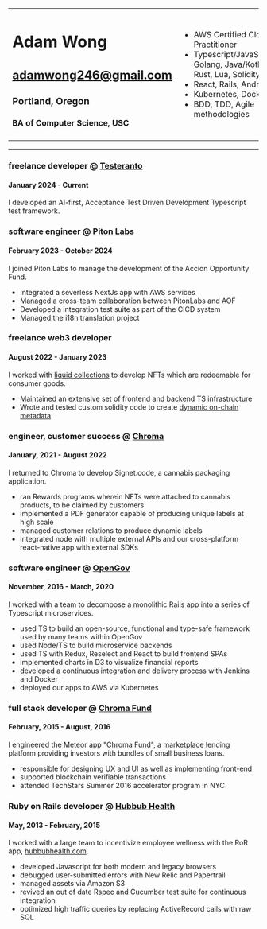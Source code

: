 |     |  |
| -------- | ------- |
| <h1> Adam Wong </h1> <h2>adamwong246@gmail.com</h2> <h3>Portland, Oregon </h3> <h4>BA of Computer Science, USC </h4> | <ul> <li>AWS Certified Cloud Practitioner </li> <li>Typescript/JavaScript/Node, Golang, Java/Kotlin, Ruby, Rust, Lua, Solidity</li><li>React, Rails, Android</li><li>Kubernetes, Docker </li><li>BDD, TDD, Agile methodologies </li> </ul>    | 

--- 

### freelance developer @ [Testeranto](https://www.npmjs.com/package/testeranto)

#### January 2024 - Current

I developed an AI-first, Acceptance Test Driven Development Typescript test framework.

### software engineer @ [Piton Labs](https://pitonlabs.com/)

#### February 2023 - October 2024

I joined Piton Labs to manage the development of the Accion Opportunity Fund.

- Integrated a severless NextJs app with AWS services
- Managed a cross-team collaboration between PitonLabs and AOF
- Developed a integration test suite as part of the CICD system
- Managed the i18n translation project

### freelance web3 developer

#### August 2022 - January 2023

I worked with [liquid collections](https://liquidcollections.com/) to develop NFTs which are redeemable for consumer goods.

- Maintained an extensive set of frontend and backend TS infrastructure
- Wrote and tested custom solidity code to create [dynamic on-chain metadata](https://opensea.io/assets/ethereum/0xa983d04c0fca6ab46452fe6281a1fcd7f982e3f5/0).

### engineer, customer success @ [Chroma](http://www.chromasignet.com)

#### January, 2021 - August 2022

I returned to Chroma to develop Signet.code, a cannabis packaging application.

- ran Rewards programs wherein NFTs were attached to cannabis products, to be claimed by customers
- implemented a PDF generator capable of producing unique labels at high scale
- managed customer relations to produce dynamic labels
- integrated node with multiple external APIs and our cross-platform react-native app with external SDKs

### software engineer @ [OpenGov](http://www.opengov.com/)

#### November, 2016 - March, 2020

I worked with a team to decompose a monolithic Rails app into a series of Typescript microservices.

- used TS to build an open-source, functional and type-safe framework used by many teams within OpenGov
- used Node/TS to build microservice backends
- used TS with Redux, Reselect and React to build frontend SPAs
- implemented charts in D3 to visualize financial reports
- developed a continuous integration and delivery process with Jenkins and Docker
- deployed our apps to AWS via Kubernetes

### full stack developer @ [Chroma Fund](https://chroma.fund)

#### February, 2015 - August, 2016

I engineered the Meteor app "Chroma Fund", a marketplace lending platform providing investors with bundles of small business loans.

- responsible for designing UX and UI as well as implementing front-end
- supported blockchain verifiable transactions
- attended TechStars Summer 2016 accelerator program in NYC

### Ruby on Rails developer @ [Hubbub Health](https://www.hubbubhealth.com/)

#### May, 2013 - February, 2015

I worked with a large team to incentivize employee wellness with the RoR app, [hubbubhealth.com](hubbubhealth.com).

- developed Javascript for both modern and legacy browsers
- debugged user-submitted errors with New Relic and Papertrail
- managed assets via Amazon S3
- revived an out of date Rspec and Cucumber test suite for continuous integration
- optimized high traffic queries by replacing ActiveRecord calls with raw SQL
